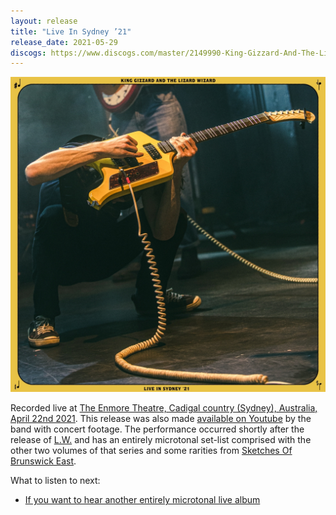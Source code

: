 ```yaml
---
layout: release
title: "Live In Sydney ’21"
release_date: 2021-05-29
discogs: https://www.discogs.com/master/2149990-King-Gizzard-And-The-Lizard-Wizard-Live-In-Sydney-21
---
```


![album cover for Live In Sydney 2021](./cover.jpg)

Recorded live at [The Enmore Theatre, Cadigal country (Sydney), Australia, April 22nd 2021](/setlists/2021/04/22/enmore-theatre-sydney-australia.html). This release was also made [available on Youtube](https://www.youtube.com/watch?v=JbjZ-jZnoss) by the band with concert footage. The performance occurred shortly after the release of [L.W.](../lw) and has an entirely microtonal set-list comprised with the other two volumes of that series and some rarities from [Sketches Of Brunswick East](../sketches-of-brunswick-east).

What to listen to next:

*   [If you want to hear another entirely microtonal live album](../live-in-melbourne-2021)
